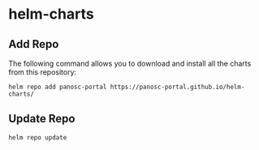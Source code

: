 # helm-charts

## Add Repo

The following command allows you to download and install all the charts from this repository:

```
helm repo add panosc-portal https://panosc-portal.github.io/helm-charts/
```

## Update Repo
```
helm repo update
```